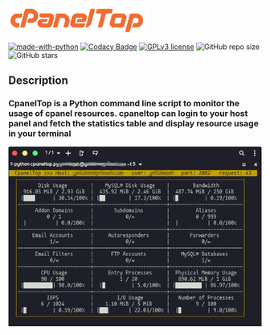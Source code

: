 <img src="cpanelTop-title.png" alt="cpaneltop logo" width=55%>

[![made-with-python](https://img.shields.io/badge/Made%20with-Python-1f425f.svg)](https://www.python.org/)   [![Codacy Badge](https://api.codacy.com/project/badge/Grade/14055c53f28c4309824e73440c43de8a)](https://www.codacy.com/manual/gictorbit/cpaneltop?utm_source=github.com&amp;utm_medium=referral&amp;utm_content=GictorBit/cpaneltop&amp;utm_campaign=Badge_Grade)    [![GPLv3 license](https://img.shields.io/badge/License-GPLv3-blue.svg)](http://perso.crans.org/besson/LICENSE.html)  ![GitHub repo size](https://img.shields.io/github/repo-size/Gictorbit/cpaneltop?style=flat)  ![GitHub stars](https://img.shields.io/github/stars/Gictorbit/cpaneltop?style=sad)

## Description
### CpanelTop is a Python command line script to monitor the usage of cpanel resources. cpaneltop can login to your host panel and fetch the statistics table and display resource usage in your terminal

![screenshot](cpanelTopScreenshot.png)
